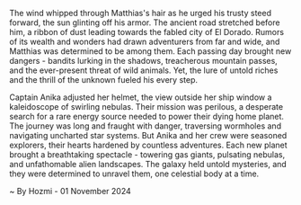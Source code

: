 
The wind whipped through Matthias's hair as he urged his trusty steed forward, the sun glinting off his armor. The ancient road stretched before him, a ribbon of dust leading towards the fabled city of El Dorado. Rumors of its wealth and wonders had drawn adventurers from far and wide, and Matthias was determined to be among them. Each passing day brought new dangers - bandits lurking in the shadows, treacherous mountain passes, and the ever-present threat of wild animals. Yet, the lure of untold riches and the thrill of the unknown fueled his every step. 

Captain Anika adjusted her helmet, the view outside her ship window a kaleidoscope of swirling nebulas. Their mission was perilous, a desperate search for a rare energy source needed to power their dying home planet. The journey was long and fraught with danger, traversing wormholes and navigating uncharted star systems. But Anika and her crew were seasoned explorers, their hearts hardened by countless adventures. Each new planet brought a breathtaking spectacle - towering gas giants, pulsating nebulas, and unfathomable alien landscapes. The galaxy held untold mysteries, and they were determined to unravel them, one celestial body at a time. 

~ By Hozmi - 01 November 2024
